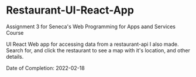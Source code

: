 # Restaurant-UI-React-App
Assignment 3 for Seneca's Web Programming for Apps aand Services Course

UI React Web app for accessing data from a restaurant-api I also made. 
Search for, and click the restaurant to see a map with it's location, 
and other details. 

Date of Completion: 2022-02-18

